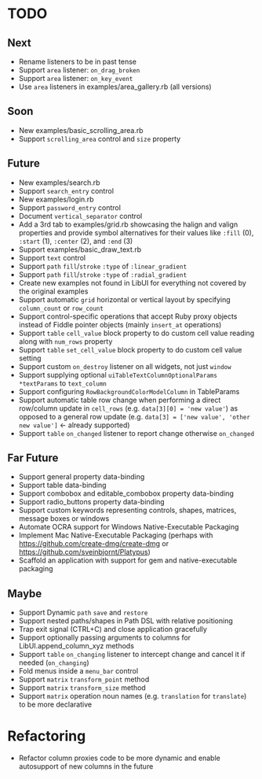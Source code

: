 # TODO

## Next

- Rename listeners to be in past tense
- Support `area` listener: `on_drag_broken`
- Support `area` listener: `on_key_event`
- Use `area` listeners in examples/area_gallery.rb (all versions)

## Soon

- New examples/basic_scrolling_area.rb
- Support `scrolling_area` control and `size` property

## Future

- New examples/search.rb
- Support `search_entry` control
- New examples/login.rb
- Support `password_entry` control
- Document `vertical_separator` control
- Add a 3rd tab to examples/grid.rb showcasing the halign and valign properties and provide symbol alternatives for their values like `:fill` (0), `:start` (1), `:center` (2), and `:end` (3)
- Support examples/basic_draw_text.rb
- Support `text` control
- Support `path` `fill`/`stroke` `:type` of `:linear_gradient`
- Support `path` `fill`/`stroke` `:type` of `:radial_gradient`
- Create new examples not found in LibUI for everything not covered by the original examples
- Support automatic `grid` horizontal or vertical layout by specifying `column_count` or `row_count`
- Support control-specific operations that accept Ruby proxy objects instead of Fiddle pointer objects (mainly `insert_at` operations)
- Support `table` `cell_value` block property to do custom cell value reading along with `num_rows` property
- Support `table` `set_cell_value` block property to do custom cell value setting
- Support custom `on_destroy` listener on all widgets, not just `window`
- Support supplying optional `uiTableTextColumnOptionalParams *textParams` to `text_column`
- Support configuring `RowBackgroundColorModelColumn` in TableParams
- Support automatic table row change when performing a direct row/column update in `cell_rows` (e.g. `data[3][0] = 'new value'`) as opposed to a general row update (e.g. `data[3] = ['new value', 'other new value']` <- already supported)
- Support `table` `on_changed` listener to report change otherwise `on_changed`

## Far Future
- Support general property data-binding
- Support table data-binding
- Support combobox and editable_combobox property data-binding
- Support radio_buttons property data-binding
- Support custom keywords representing controls, shapes, matrices, message boxes or windows
- Automate OCRA support for Windows Native-Executable Packaging
- Implement Mac Native-Executable Packaging (perhaps with https://github.com/create-dmg/create-dmg or https://github.com/sveinbjornt/Platypus)
- Scaffold an application with support for gem and native-executable packaging

## Maybe

- Support Dynamic `path` `save` and `restore`
- Support nested paths/shapes in Path DSL with relative positioning
- Trap exit signal (CTRL+C) and close application gracefully
- Support optionally passing arguments to columns for LibUI.append_column_xyz methods
- Support `table` `on_changing` listener to intercept change and cancel it if needed (`on_changing`)
- Fold menus inside a `menu_bar` control
- Support `matrix` `transform_point` method
- Support `matrix` `transform_size` method
- Support `matrix` operation noun names (e.g. `translation` for `translate`) to be more declarative

# Refactoring

- Refactor column proxies code to be more dynamic and enable autosupport of new columns in the future
